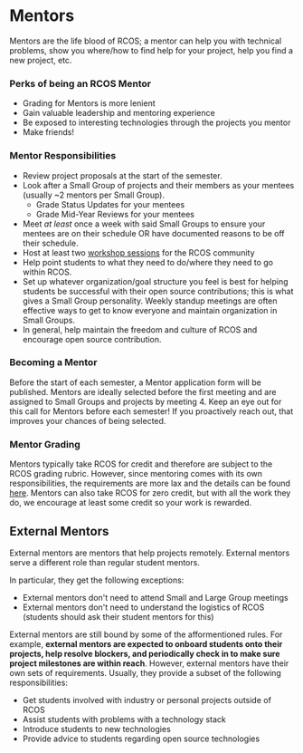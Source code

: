 # Mentors

Mentors are the life blood of RCOS; a mentor can help you with technical problems, show you where/how to find help for your project, help you find a new project, etc.

### Perks of being an RCOS Mentor

- Grading for Mentors is more lenient
- Gain valuable leadership and mentoring experience
- Be exposed to interesting technologies through the projects you mentor
- Make friends!

### Mentor Responsibilities

- Review project proposals at the start of the semester.
- Look after a Small Group of projects and their members as your mentees (usually ~2 mentors per Small Group).
  - Grade Status Updates for your mentees
  - Grade Mid-Year Reviews for your mentees
- Meet *at least* once a week with said Small Groups to ensure your mentees are on their schedule OR have documented reasons to be off their schedule.
- Host at least two [workshop sessions](/events/hosting) for the RCOS community
- Help point students to what they need to do/where they need to go within RCOS.
- Set up whatever organization/goal structure you feel is best for helping students be successful with their open source contributions; this is what gives a Small Group personality.  Weekly standup meetings are often effective ways to get to know everyone and maintain organization in Small Groups.
- In general, help maintain the freedom and culture of RCOS and encourage open source contribution.

### Becoming a Mentor

Before the start of each semester, a Mentor application form will be published. Mentors are ideally selected before the first meeting and are assigned to Small Groups and projects by meeting 4. Keep an eye out for this call for Mentors before each semester! If you proactively reach out, that improves your chances of being selected.

### Mentor Grading

Mentors typically take RCOS for credit and therefore are subject to the RCOS grading rubric. However, since mentoring comes with its own responsibilities, the requirements are more lax and the details can be found [here](/grading/rubric?id=grading-rubric-for-mentors). Mentors can also take RCOS for zero credit, but with all the work they do, we encourage at least some credit so your work is rewarded.

## External Mentors

External mentors are mentors that help projects remotely. External mentors serve a different role than regular student mentors.

In particular, they get the following exceptions:

- External mentors don't need to attend Small and Large Group meetings
- External mentors don't need to understand the logistics of RCOS (students should ask their student mentors for this)

External mentors are still bound by some of the afformentioned rules. For example, **external mentors are expected to onboard students onto their projects, help resolve blockers, and periodically check in to make sure project milestones are within reach**. However, external mentors have their own sets of requirements. Usually, they provide a subset of the following responsibilities:

- Get students involved with industry or personal projects outside of RCOS
- Assist students with problems with a technology stack
- Introduce students to new technologies
- Provide advice to students regarding open source technologies
